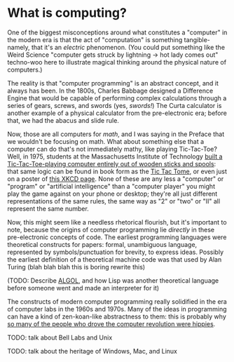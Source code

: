 # What is computing?

One of the biggest misconceptions around what constitutes a "computer" in the modern era is that the act of "computation" is something tangible- namely, that it's an *electric* phenomenon. (You could put something like the Weird Science "computer gets struck by lightning -> hot lady comes out" techno-woo here to illustrate magical thinking around the physical nature of computers.)

The reality is that "computer programming" is an abstract concept, and it always has been. In the 1800s, Charles Babbage designed a Difference Engine that would be capable of performing complex calculations through a series of gears, screws, and swords (yes, *swords!*) The Curta calculator is another example of a physical calculator from the pre-electronic era; before that, we had the abacus and slide rule.

Now, those are all computers for *math*, and I was saying in the Preface that we wouldn't be focusing on math. What about something else that a computer can do that's not immediately mathy, like playing Tic-Tac-Toe? Well, in 1975, students at the Massachusetts Institute of Technology [built a Tic-Tac-Toe-playing computer entirely out of wooden sticks and spools][Tinkertoy Computer]: that same logic can be found in book form as the [Tic Tac Tome][], or even just on a poster of [this XKCD page][xkcd 832]. None of these are any less a "computer" or "program" or "artificial intelligence" than a "computer player" you might play the game against on your phone or desktop; they're all just different representations of the same rules, the same way as "2" or "two" or "II" all represent the same number.

[Tinkertoy Computer]: chqcm-k42pr-e2abr-y0yqk-01fgh
[Tic Tac Tome]: https://www.goodreads.com/book/show/18490871-tic-tac-tome
[xkcd 832]: https://xkcd.com/832/

Now, this might seem like a needless rhetorical flourish, but it's important to note, because the origins of computer programming lie *directly* in these pre-electronic concepts of code. The earliest programming languages were theoretical constructs for papers: formal, unambiguous language, represented by symbols/punctuation for brevity, to express ideas. Possibly the earliest definition of a theoretical machine code was that used by Alan Turing (blah blah blah this is boring rewrite this)

(TODO: Describe [ALGOL][], and how Lisp was another theoretical language before someone went and made an interpreter for it)

[ALGOL]: https://en.wikipedia.org/wiki/ALGOL

The constructs of modern computer programming really solidified in the era of computer labs in the 1960s and 1970s. Many of the ideas in programming can have a kind of zen-koan-like abstractness to them: this is probably why [so many of the people who drove the computer revolution were hippies][SPACEWAR].

[SPACEWAR]: http://stuartpb.github.io/spacewar-article/spacewar.html

TODO: talk about Bell Labs and Unix

TODO: talk about the heritage of Windows, Mac, and Linux
